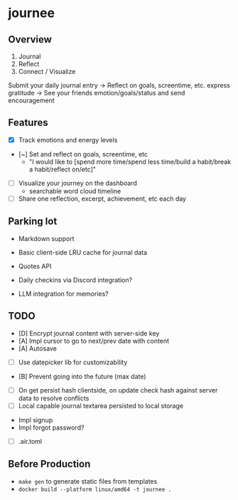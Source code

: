 # journee

## Overview
1. Journal
2. Reflect
3. Connect / Visualize

Submit your daily journal entry -> Reflect on goals, screentime, etc. express gratitude -> See your friends emotion/goals/status and send encouragement

## Features
- [x] Track emotions and energy levels
- [~] Set and reflect on goals, screentime, etc
  - "I would like to [spend more time/spend less time/build a habit/break a habit/reflect on/etc]"
- [ ] Visualize your journey on the dashboard
  - searchable word cloud timeline
- [ ] Share one reflection, excerpt, achievement, etc each day

## Parking lot
- Markdown support
- Basic client-side LRU cache for journal data

- Quotes API
- Daily checkins via Discord integration?
- LLM integration for memories?

## TODO
- [D] Encrypt journal content with server-side key
- [A] Impl cursor to go to next/prev date with content
- [A] Autosave 
- [ ] Use datepicker lib for customizability
- [B] Prevent going into the future (max date)
- [ ] On get persist hash clientside, on update check hash against server data to resolve conflicts
- [ ] Local capable journal textarea persisted to local storage

- Impl signup
- Impl forgot password?
- [ ] .air.toml

## Before Production
- `make gen` to generate static files from templates
- `docker build --platform linux/amd64 -t journee .`
